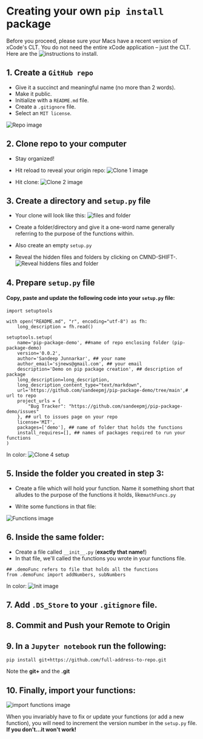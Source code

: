 # Creating your own ```pip install``` package

Before you proceed, please sure your Macs have a recent version of xCode's CLT. You do not need the entire xCode application – just the CLT. Here are the ![instructions to install](https://www.freecodecamp.org/news/install-xcode-command-line-tools/).

## 1. Create a ```GitHub repo```

- Give it a succinct and meaningful name (no more than 2 words).
- Make it public.
- Initialize with a ```README.md``` file.
- Create a ```.gitignore``` file.
- Select an ```MIT license```.

![Repo image](/images/01-create-repo.png)

## 2. Clone repo to your computer
- Stay organized!
- Hit reload to reveal your origin repo:
![Clone 1 image](/images/02A-clone.png)

- Hit clone:
![Clone 2 image](/images/02B-clone.png)

## 3. Create a directory and ```setup.py``` file
- Your clone will look like this:
![files and folder](/images/03A-organization.png)

- Create a folder/directory and give it a one-word name generally referring to the purpose of the functions within.
- Also create an empty ```setup.py```
- Reveal the hidden files and folders by clicking on CMND-SHIFT-.
![Reveal hiddens files and folder](/images/03B-organization.png)

## 4. Prepare ```setup.py``` file
#### Copy, paste and update the following code into your ```setup.py``` file:

```
import setuptools

with open("README.md", "r", encoding="utf-8") as fh:
    long_description = fh.read()

setuptools.setup(
    name='pip-package-demo', ##name of repo enclosing folder (pip-package-demo)
    version='0.0.2',
    author='Sandeep Junnarkar', ## your name
    author_email='sjnews@gmail.com', ## your email
    description='Demo on pip package creation', ## description of package
    long_description=long_description,
    long_description_content_type="text/markdown",
    url='https://github.com/sandeepmj/pip-package-demo/tree/main',# url to repo
    project_urls = {
        "Bug Tracker": "https://github.com/sandeepmj/pip-package-demo/issues"
    }, ## url to issues page on your repo
    license='MIT',
    packages=['demo'], ## name of folder that holds the functions
    install_requires=[], ## names of packages required to run your functions
)
```

In color:
![Clone 4 setup](/images/04-setup.png)

## 5. Inside the folder you created in step 3:

- Create a file which will hold your function. Name it something short that alludes to the purpose of the functions it holds, like```mathFuncs.py```

- Write some functions in that file:

![Functions image](/images/05A-fucntions.png)

## 6. Inside the same folder:

- Create a file called ```__init__.py``` (**exactly that name!**) 
- In that file, we'll called the functions you wrote in your functions file.

```
## .demoFunc refers to file that holds all the functions
from .demoFunc import addNumbers, subNumbers
```

In color:
![Init image](/images/06A-init.png)

## 7. Add ```.DS_Store``` to your ```.gitignore``` file.

## 8. Commit and Push your Remote to Origin

## 9. In a ```Jupyter notebook``` run the following:

```pip install git+https://github.com/full-address-to-repo.git```

Note the **git+** and the **.git**

## 10. Finally, import your functions:
![import functions image](/images/10A-import.png)

When you invariably have to fix or update your functions (or add a new function), you will need to increment the version number in the ```setup.py``` file. **If you don't...it won't work!**